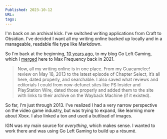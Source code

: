 ```yaml
---
Published: 2023-10-12
URL: 
tags:
---
```

I'm back on an archival kick. I've switched writing applications from Craft to Obsidian. I've decided I want all my writing online backed up locally and in a manageable, readable file type like Markdown. 

So I'm back at the beginning, [10 years ago](https://maxfrequency.net/2023/05/18/10-year-anniversary/), to my blog Go Left Gaming, which I [merged](https://maxfrequency.net/2021/11/15/redesign-1/) here to Max Frequency back in 2021.

> Now, all my writing online is in one place. From my Guacamelee! review on May 18, 2013 to the latest episode of Chapter Select, it’s all here, dated properly, and searchable. I also saved what reviews and editorials I could from now-defunct sites like PS Insider and PlayStation Wire, dated those properly and added them to the site with links to their archive on the Wayback Machine (if it existed).

So far, I'm just through 2013. I've realized I had a very narrow perspective on the video game industry, but was trying to expand, like learning more about Xbox. I also linked a ton and used a buttload of images. 

IGN was my main source for *everything*, which makes sense. I wanted to work there and was using Go Left Gaming to build up a résumé. 